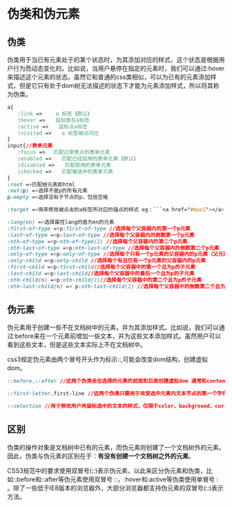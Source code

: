 # 伪类和伪元素
## 伪类
伪类用于当已有元素处于的某个状态时，为其添加对应的样式，这个状态是根据用户行为而动态变化的。比如说，当用户悬停在指定的元素时，我们可以通过:hover来描述这个元素的状态。虽然它和普通的css类相似，可以为已有的元素添加样式，但是它只有处于dom树无法描述的状态下才能为元素添加样式，所以将其称为伪类。
```css
a{
　　:link => 　　a 标签（默认）
　　:hover =>　　鼠标放在a标签
　　:active =>　　鼠标点a标签
　　:visited =>　　a 标签被访问过
}
input{//表单元素
　　:focus => 　匹配已聚焦点的表单元素
　　:enabled =>　　匹配已经启用的表单元素（默认）
　　:disabled =>　　匹配禁用的表单元素
　　:checked =>　　匹配被选中的表单元素
}
:root =>匹配根元素即html
:not(p) =>选择不是p的所有元素
p:empty =>选择没有子节点的p，包括空格

:target =>用来修改被点击的a标签所对应的锚点的样式 eg：```<a href="#mao1"></a>``` 点击这个a 对应的```<p id="mao1"></p>```样式会被修改。

:lang(en) =>选择属性lang的值为en的元素
:first-of-type =>p:first-of-type //选择每个父容器内的第一个p元素
:last-of-type =>p:last-of-type //选择每个父容器内的倒数第一个p元素
:nth-of-type =>p:nth-of-type(2) //选择每个父容器内的第二个p元素
:nth-last-of-type =>p:nth-last-of-type //选择每个父容器内的倒数第二个p元素
:only-of-type =>p:only-of-type //选择每个只有一个p元素的父容器内的p元素（父元素可包含多个其他元素）
:only-child =>p:only-child //选择每个有且仅有一个p元素的父容器内的p元素
:first-child =>p:first-child//选择每个父容器中的第一个且为p的子元素
:last-child =>p:last-child//选择每个父容器中的最后一个且为p的子元素
:nth-child(n) =>p:nth-child(2)//选择每个父容器中的第二个且为p的子元素
:nth-last-child(n) => p:nth-last-child(2) //选择每个父容器中的倒数第二个且为p的子元素
```
## 伪元素
伪元素用于创建一些不在文档树中的元素，并为其添加样式。比如说，我们可以通过:before来在一个元素前增加一些文本，并为这些文本添加样式。虽然用户可以看到这些文本，但是这些文本实际上不在文档树中。

css3规定伪元素由两个冒号开头作为标示::,可能会改变dom结构，创建虚拟dom。
```css
::before,::after //这两个伪类会在选择的元素的前面和后面创建虚拟dom 通常和content联合shiyong

::first-letter,first-line //这两个伪类只要用于改变选中元素内文本节点的第一个字母，第一行的样式

::selection //用于修改用户用鼠标选中的文本的样式，仅限于color、background、cursor、outline的修改。IE9+、Opera、Google Chrome 以及 Safari 中支持 ::selection 选择器。Firefox 支持替代的 ::-moz-selection
```
## 区别
伪类的操作对象是文档树中已有的元素，而伪元素则创建了一个文档树外的元素。因此，伪类与伪元素的区别在于：**有没有创建一个文档树之外的元素**。

CSS3规范中的要求使用双冒号(::)表示伪元素，以此来区分伪元素和伪类，比如::before和::after等伪元素使用双冒号 ::，:hover和:active等伪类使用单冒号 : 。除了一些低于IE8版本的浏览器外，大部分浏览器都支持伪元素的双冒号(::)表示方法。